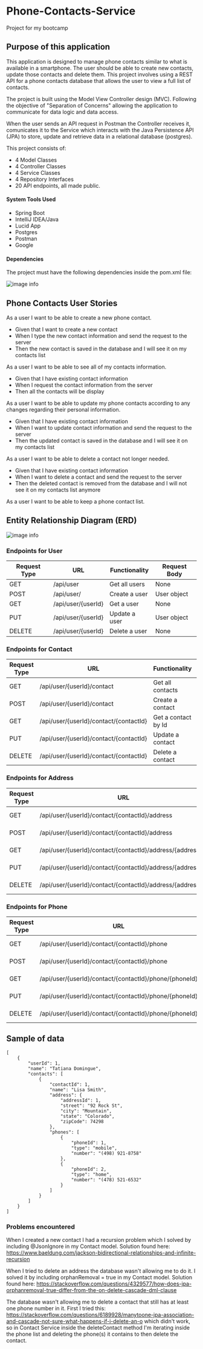 # Phone-Contacts-Service

Project for my bootcamp

## Purpose of this application
This application is designed to manage phone contacts similar to what is available in a smartphone. The user should be able to create new contacts, update those contacts and delete them. 
This project involves using a REST API for a phone contacts database that allows the user to view a full list of contacts.

The project is built using the Model View Controller design (MVC). Following the objective of "Separation of Concerns" allowing the application to communicate for data logic and data access.

When the user sends an API request in Postman the Controller receives it, comunicates it to the Service which interacts with the Java Persistence API (JPA) to store, update and retrieve data in a relational database (postgres).

This project consists of:
* 4 Model Classes
* 4 Controller Classes
* 4 Service Classes
* 4 Repository Interfaces
* 20 API endpoints, all made public.

#### System Tools Used
* Spring Boot
* IntelliJ IDEA/Java
* Lucid App
* Postgres 
* Postman
* Google

#### Dependencies
The project must have the following dependencies inside the pom.xml file:

![image info](./images/Dependencies.png)

## Phone Contacts User Stories
As a user I want to be able to create a new phone contact.

* Given that I want to create a new contact
* When I type the new contact information and send the request to the server
* Then the new contact is saved in the database and I will see it on my contacts list

As a user I want to be able to see all of my contacts information.

* Given that I have existing contact information
* When I request the contact information from the server
* Then all the contacts will be display

As a user I want to be able to update my phone contacts according to any changes regarding their personal information.

* Given that I have existing contact information
* When I want to update contact information and send the request to the server
* Then the updated contact is saved in the database and I will see it on my contacts list

As a user I want to be able to delete a contact not longer needed.

* Given that I have existing contact information
* When I want to delete a contact and send the request to the server
* Then the deleted contact is removed from the database and I will not see it on my contacts list anymore

As a user I want to be able to keep a phone contact list.

## Entity Relationship Diagram (ERD)
![image info](./images/ERD.png)

### Endpoints for User
| Request Type | URL                | Functionality | Request Body |
|--------------|--------------------|---------------|--------------|
| GET          | /api/user          | Get all users | None         |
| POST         | /api/user/         | Create a user | User object  |
| GET          | /api/user/{userId} | Get a user    | None         |
| PUT          | /api/user/{userId} | Update a user | User object  |
| DELETE       | /api/user/{userId} | Delete a user | None         |

### Endpoints for Contact
| Request Type | URL                                    | Functionality       | Request Body   |
|--------------|----------------------------------------|---------------------|----------------|
| GET          | /api/user/{userId}/contact             | Get all contacts    | None           |
| POST         | /api/user/{userId}/contact             | Create a contact    | Contact object |
| GET          | /api/user/{userId}/contact/{contactId} | Get a contact by Id | None           |
| PUT          | /api/user/{userId}/contact/{contactId} | Update a contact    | Contact object |
| DELETE       | /api/user/{userId}/contact/{contactId} | Delete a contact    | None           |

### Endpoints for Address
| Request Type | URL                                                        | Functionality        | Request Body   |
|--------------|------------------------------------------------------------|----------------------|----------------|
| GET          | /api/user/{userId}/contact/{contactId}/address             | Get an address       | None           |
| POST         | /api/user/{userId}/contact/{contactId}/address             | Create an address    | Address object |
| GET          | /api/user/{userId}/contact/{contactId}/address/{addressId} | Get an address by Id | None           |
| PUT          | /api/user/{userId}/contact/{contactId}/address/{addressId} | Update an address    | Address object |
| DELETE       | /api/user/{userId}/contact/{contactId}/address/{addressId} | Delete an address    | None           |

### Endpoints for Phone
| Request Type | URL                                                    | Functionality     | Request Body |
|--------------|--------------------------------------------------------|-------------------|--------------|
| GET          | /api/user/{userId}/contact/{contactId}/phone           | Get all phones    | None         |
| POST         | /api/user/{userId}/contact/{contactId}/phone           | Create a phone    | Phone object |
| GET          | /api/user/{userId}/contact/{contactId}/phone/{phoneId} | Get a phone by Id | None         |
| PUT          | /api/user/{userId}/contact/{contactId}/phone/{phoneId} | Update a phone    | Phone object |
| DELETE       | /api/user/{userId}/contact/{contactId}/phone/{phoneId} | Delete a phone    | None         |

## Sample of data
```
[
    {
        "userId": 1,
        "name": "Tatiana Domingue",
        "contacts": [
            {
                "contactId": 1,
                "name": "Lisa Smith",
                "address": {
                    "addressId": 1,
                    "street": "92 Rock St",
                    "city": "Mountain",
                    "state": "Colorado",
                    "zipCode": 74298
                },
                "phones": [
                    {
                        "phoneId": 1,
                        "type": "mobile",
                        "number": "(498) 921-8758"
                    },
                    {
                        "phoneId": 2,
                        "type": "home",
                        "number": "(478) 521-6532"
                    }
                ]
            }
        ]
    }
]
```

### Problems encountered
When I created a new contact I had a recursion problem which I solved by including @JsonIgnore in my Contact model. 
Solution found here: https://www.baeldung.com/jackson-bidirectional-relationships-and-infinite-recursion

When I tried to delete an address the database wasn't allowing me to do it. I solved it by including orphanRemoval = true in my Contact model. 
Solution found here: https://stackoverflow.com/questions/4329577/how-does-jpa-orphanremoval-true-differ-from-the-on-delete-cascade-dml-clause

The database wasn't allowing me to delete a contact that still has at least one phone number in it. First I tried this: https://stackoverflow.com/questions/6189928/manytoone-jpa-association-and-cascade-not-sure-what-happens-if-i-delete-an-o
which didn't work, so in Contact Service inside the deleteContact method I'm iterating inside the phone list and deleting the phone(s) it contains to then delete the contact. 



